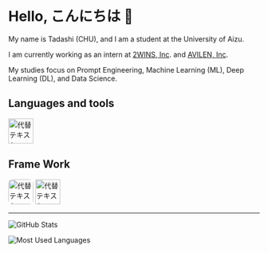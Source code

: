 # Hello, こんにちは 👋

My name is Tadashi (CHU), and I am a student at the University of Aizu.

I am currently working as an intern at [2WINS, Inc](https://www.2wins.ai). and [AVILEN, Inc](https://avilen.co.jp/).

My studies focus on Prompt Engineering, Machine Learning (ML), Deep Learning (DL), and Data Science.

## Languages and tools

<img src="https://skillicons.dev/icons?i=python,obsidian,github,git,notion,apple,windows,vscode&theme=dark" alt="代替テキスト" height="50">

## Frame Work

<img src="https://cdn.brandfetch.io/idzf7Sjo28/w/400/h/400/theme/dark/icon.jpeg?c=1dxbfHSJFAPEGdCLU4o5B" alt="代替テキスト" height="50" style="border-radius: 8px;">
<img src="https://skillicons.dev/icons?i=fastapi,pytorch,sklearn,opencv&theme=dark" alt="代替テキスト" height="50">

---

![GitHub Stats](https://github-readme-stats.vercel.app/api?username=chu1pc&theme=dark&show_icons=true)

![Most Used Languages](https://github-readme-stats.vercel.app/api/top-langs/?username=chu1pc&layout=compact&theme=dark&show_icons=true)
